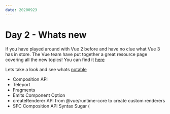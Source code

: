 ```yaml
---
date: 20200923
---
```

# Day 2 - Whats new

If you have played around with Vue 2 before and have no clue what Vue 3 has in store. The Vue team have put together a great resource page covering all the new topics! You can find it [here](https://v3.vuejs.org/guide/migration/introduction.html#overview)

Lets take a look and see whats [notable](https://v3.vuejs.org/guide/migration/introduction.html#notable-new-features)

* Composition API
* Teleport
* Fragments
* Emits Component Option
* createRenderer API from @vue/runtime-core to create custom renderers
* SFC Composition API Syntax Sugar (<script setup>) experimental
* SFC State-driven CSS Variables (<style vars>) experimental
* SFC <style scoped> can now include global rules or rules that target only slotted content

Well think this can take a while so i think i know what i will do the upcoming two weeks :P

Lets just take glance at the [composition-api](https://v3.vuejs.org/guide/composition-api-introduction.html#why-composition-api) and continue more tomorrow!

So why would we need composition-api? The thing with current Vue 2 application is that we have logic spread out in the component. E.g first declaration in the `data` block then we have some `computed` properties for presentation or filtering of the data. We have some `methods` for e.g fetching data and the some `watchers` to react to different changes. All for the same logic.

When the component gets big it happens that we need to jump up and down to follow the trail of the logic. When building the component it's not really a problem. But looking back on it a few months later or when some other developer wants to dig in. It can a bit of an uphill to figure out how the logic is.

Here is where the composition api comes in. With it we can collocate our logic together to keep it cleaner and easier to maintain.

So for tomorrow we will dig into how we can make use of the composition API to make cleaner code!
